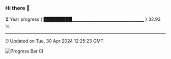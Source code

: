 ### Hi there 👋

⏳ Year progress { █████████▁▁▁▁▁▁▁▁▁▁▁▁▁▁▁▁▁▁▁▁▁ } 32.93 %

---

⏰ Updated on Tue, 30 Apr 2024 12:25:23 GMT

![Progress Bar CI](https://github.com/liununu/liununu/workflows/Progress%20Bar%20CI/badge.svg)
